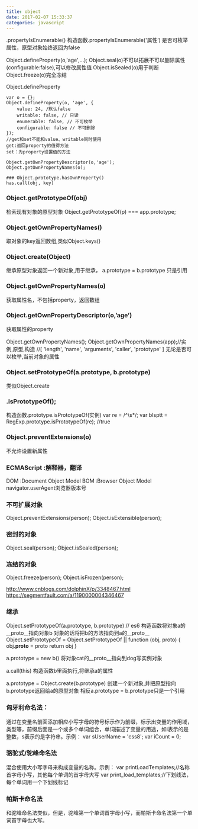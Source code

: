 ```yaml
---
title: object
date: 2017-02-07 15:33:37
categories: javascript
---
```


.propertyIsEnumerable()
构造函数.propertyIsEnumerable('属性’)
是否可枚举属性，原型对象始终返回为false

Object.defineProperty(o,'age',…);
Object.seal(o)不可以拓展不可以删除属性(configurable:false),可以修改属性值 Object.isSealed(o)用于判断
Object.freeze(o)完全冻结

Object.defineProperty
```
var o = {};
Object.defineProperty(o, 'age', {
    value: 24, /默认false
    writable: false, // 只读
    enumerable: false, // 不可枚举
    configurable: false // 不可删除
});
//get和set不能和value、writable同时使用
get:返回property的值得方法
set：为property设置值的方法

Object.getOwnPropertyDescriptor(o,'age');
Object.getOwnPropertyNames(o);

### Object.prototype.hasOwnProperty()
has.call(obj, key)
```

### Object.getPrototypeOf(obj)
检索现有对象的原型对象 Object.getPrototypeOf(p) === app.prototype;

### Object.getOwnPropertyNames()
取对象的key返回数组,类似Object.keys()

### Object.create(Object)
继承原型对象返回一个新对象,用于继承，
a.prototype = b.prototype 只是引用

### Object.getOwnPropertyNames(o)
获取属性名，不包括property，返回数组

### Object.getOwnPropertyDescriptor(o,’age’)
获取属性的property

Object.getOwnPropertyNames();
Object.getOwnPropertyNames(app);//实例,原型,构造
//[ 'length', 'name', 'arguments', 'caller', 'prototype' ]
无论是否可以枚举,当前对象的属性

### Object.setPrototypeOf(a.prototype, b.prototype)
类似Object.create

### .isPrototypeOf();
构造函数.prototype.isPrototypeOf(实例)
var re = /^\s*/;
var bIsptt = RegExp.prototype.isPrototypeOf(re); //true

### Object.preventExtensions(o)
不允许设置新属性

### ECMAScript :解释器，翻译
DOM :Document Object Model
BOM  :Browser  Object Model
navigator.userAgent浏览器版本号

### 不可扩展对象
Object.preventExtensions(person);
Object.isExtensible(person);

### 密封的对象
Object.seal(person);
Object.isSealed(person);

### 冻结的对象
Object.freeze(person);
Object.isFrozen(person);

http://www.cnblogs.com/dolphinX/p/3348467.html
https://segmentfault.com/a/1190000004346467


### 继承
Object.setPrototypeOf(a.prototype, b.prototype)   // es6
构造函数将对象a的__proto__指向对象b
对象的话将把b的方法指向到a的__proto__
Object.setPrototypeOf = Object.setPrototypeOf || function (obj, proto) {
  obj.__proto__ = proto
  return obj
}

a.prototype = new b()
将对象cat的__proto__指向到dog写实例对象

a.call(this)
构造函数b里面执行,将继承a的属性

a.prototype = Object.create(b.prototype)
创建一个新对象,并把原型指向b.prototype返回给a的原型对象
相反a.prototype = b.prototype只是一个引用


### 匈牙利命名法：
通过在变量名前面添加相应小写字母的符号标示作为前缀，标示出变量的作用域，类型等，前缀后面是一个或多个单词组合，单词描述了变量的用途，如i表示的是整数，s表示的是字符串。示例：
var sUserName = 'css8';
var iCount = 0;

### 骆驼式/驼峰命名法
混合使用大小写字母来构成变量的名称。示例：
var printLoadTemplates;//名称首字母小写，其他每个单词的首字母大写
var print_load_templates;//下划线法，每个单词用一个下划线标记

### 帕斯卡命名法
和驼峰命名法类似，但是，驼峰第一个单词首字母小写，而帕斯卡命名法第一个单词首字母也大写。

